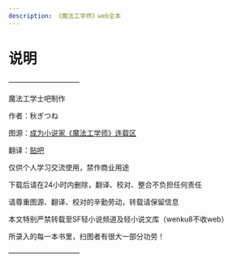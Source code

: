 ```yaml
---
description: 《魔法工学师》web全本
---
```


# 说明

——————————

魔法工学士吧制作

作者：秋ぎつね

图源：[成为小说家《魔法工学师》连载区](https://ncode.syosetu.com/n7648bn/)

翻译：[贴吧](https://tieba.baidu.com/f?kw=魔法工学士)

仅供个人学习交流使用，禁作商业用途

下载后请在24小时内删除，翻译、校对、整合不负担任何责任

请尊重图源、翻译、校对的辛勤劳动，转载请保留信息

本文特别严禁转载至SF轻小说频道及轻小说文库（wenku8不收web）

所录入的每一本书里，扫图者有很大一部分功劳！

——————————

